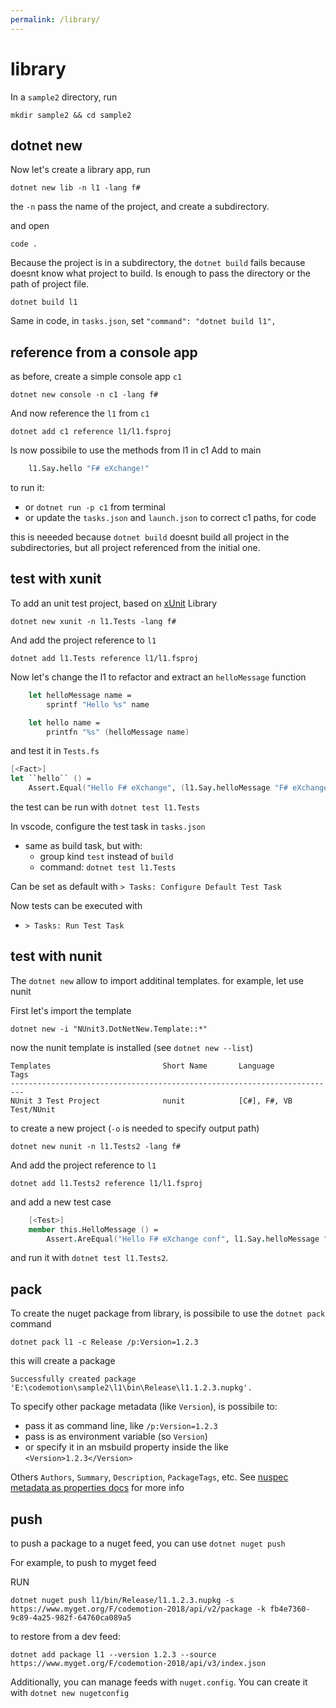 ```yaml
---
permalink: /library/
---
```


# library

In a `sample2` directory, run

```
mkdir sample2 && cd sample2
```

## dotnet new

Now let's create a library app, run

```
dotnet new lib -n l1 -lang f#
```

the `-n` pass the name of the project, and create a subdirectory.

and open 

```
code .
```

Because the project is in a subdirectory, the `dotnet build` fails because doesnt know
what project to build. Is enough to pass the directory or the path of project file.

```
dotnet build l1
```

Same in code, in `tasks.json`, set `"command": "dotnet build l1",`

## reference from a console app

as before, create a simple console app `c1`

```
dotnet new console -n c1 -lang f#
```

And now reference the `l1` from `c1`

```
dotnet add c1 reference l1/l1.fsproj
```

Is now possibile to use the methods from l1 in c1
Add to main

```fsharp
    l1.Say.hello "F# eXchange!"
```

to run it:

- or `dotnet run -p c1` from terminal
- or update the `tasks.json` and `launch.json` to correct c1 paths, for code

this is neeeded because `dotnet build` doesnt build all project in the subdirectories, but
all project referenced from the initial one.

## test with xunit

To add an unit test project, based on [xUnit](https://xunit.github.io/) Library

```
dotnet new xunit -n l1.Tests -lang f#
```

And add the project reference to `l1`

```
dotnet add l1.Tests reference l1/l1.fsproj
```

Now let's change the l1 to refactor and extract an `helloMessage` function

```fsharp
    let helloMessage name =
        sprintf "Hello %s" name

    let hello name =
        printfn "%s" (helloMessage name)
```

and test it in `Tests.fs`

```fsharp
[<Fact>]
let ``hello`` () =
    Assert.Equal("Hello F# eXchange", (l1.Say.helloMessage "F# eXchange conf"))
```

the test can be run with `dotnet test l1.Tests`

In vscode, configure the test task in `tasks.json`

- same as build task, but with:
  - group kind `test` instead of `build`
  - command: `dotnet test l1.Tests`

Can be set as default with `> Tasks: Configure Default Test Task`

Now tests can be executed with

- `> Tasks: Run Test Task`

## test with nunit

The `dotnet new` allow to import additinal templates.
for example, let use nunit

First let's import the template

```
dotnet new -i "NUnit3.DotNetNew.Template::*"
```

now the nunit template is installed (see `dotnet new --list`)

```
Templates                         Short Name       Language          Tags
-------------------------------------------------------------------------
NUnit 3 Test Project              nunit            [C#], F#, VB      Test/NUnit
```

to create a new project (`-o` is needed to specify output path)

```
dotnet new nunit -n l1.Tests2 -lang f#
```

And add the project reference to `l1`

```
dotnet add l1.Tests2 reference l1/l1.fsproj
```

and add a new test case

```fsharp
    [<Test>]
    member this.HelloMessage () =
        Assert.AreEqual("Hello F# eXchange conf", l1.Say.helloMessage "F# eXchange")
```

and run it with `dotnet test l1.Tests2`.

## pack

To create the nuget package from library, is possibile to use the `dotnet pack` command

```
dotnet pack l1 -c Release /p:Version=1.2.3
```

this will create a package

```
Successfully created package 'E:\codemotion\sample2\l1\bin\Release\l1.1.2.3.nupkg'.
```

To specify other package metadata (like `Version`), is possibile to:

- pass it as command line, like `/p:Version=1.2.3`
- pass is as environment variable (so `Version`)
- or specify it in an msbuild property inside the like `<Version>1.2.3</Version>`

Others `Authors`, `Summary`, `Description`, `PackageTags`, etc.
See [nuspec metadata as properties docs](https://docs.microsoft.com/en-us/dotnet/core/tools/csproj#nuget-metadata-properties)  for more info

## push

to push a package to a nuget feed, you can use `dotnet nuget push`

For example, to push to myget feed

RUN

```
dotnet nuget push l1/bin/Release/l1.1.2.3.nupkg -s https://www.myget.org/F/codemotion-2018/api/v2/package -k fb4e7360-9c89-4a25-982f-64760ca089a5
```

to restore from a dev feed:

```
dotnet add package l1 --version 1.2.3 --source https://www.myget.org/F/codemotion-2018/api/v3/index.json
```

Additionally, you can manage feeds with `nuget.config`.
You can create it with `dotnet new nugetconfig`
